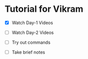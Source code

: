 # Tutorial for Vikram

- [x] Watch Day-1 Videos
- [ ] Watch Day-2 Videos
- [ ] Try out commands
- [ ] Take brief notes



